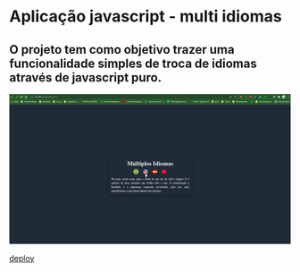 # Aplicação javascript - multi idiomas

## O projeto tem como objetivo trazer uma funcionalidade simples de troca de idiomas através de javascript puro.

<img src="./.github/myGif.gif">

[deploy](https://leonascimeto.github.io/javascript-changer-language/)
